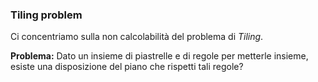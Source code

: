### Tiling problem
Ci concentriamo sulla non calcolabilità del problema di *Tiling*.

**Problema:**
Dato un insieme di piastrelle e di regole per metterle insieme, esiste una disposizione del piano che rispetti tali regole?

